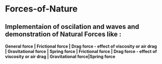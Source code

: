 # Forces-of-Nature
## Implementaion of oscilation and waves and demonstration of Natural Forces like :
#### General force | Frictional force | Drag force - effect of viscosity or air drag | Gravitational force | Spring force | Frictional force | Drag force - effect of viscosity or air drag | Gravitational force|Spring force


